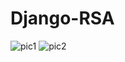 # Django-RSA
![pic1](https://user-images.githubusercontent.com/26081033/38622263-73303f72-3dab-11e8-8756-846365d5bd65.png)
![pic2](https://user-images.githubusercontent.com/26081033/38622312-8d2d35d8-3dab-11e8-85b2-549c2eb6b74b.png)
